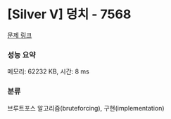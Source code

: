 # [Silver V] 덩치 - 7568 

[문제 링크](https://www.acmicpc.net/problem/7568) 

### 성능 요약

메모리: 62232 KB, 시간: 8 ms

### 분류

브루트포스 알고리즘(bruteforcing), 구현(implementation)

